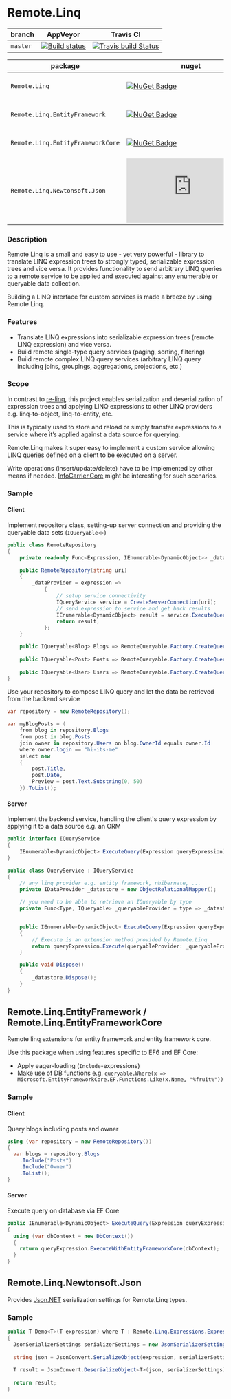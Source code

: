 # Remote.Linq

| branch | AppVeyor | Travis CI |
| --- | --- | --- |
| `master` | [![Build status](https://ci.appveyor.com/api/projects/status/64kw6dsuvfwyrdtl/branch/master?svg=true)](https://ci.appveyor.com/project/6bee/remote-linq/branch/master) | [![Travis build Status](https://travis-ci.org/6bee/Remote.Linq.svg?branch=master)](https://travis-ci.org/6bee/Remote.Linq?branch=master) |


| package | nuget | myget |
| --- | --- | --- |
| `Remote.Linq` | [![NuGet Badge](https://buildstats.info/nuget/Remote.Linq?includePreReleases=true)](http://www.nuget.org/packages/Remote.Linq) | [![MyGet Pre Release](http://img.shields.io/myget/aqua/vpre/Remote.Linq.svg?style=flat-square&label=myget)](https://www.myget.org/feed/aqua/package/nuget/Remote.Linq) |
| `Remote.Linq.EntityFramework` | [![NuGet Badge](https://buildstats.info/nuget/Remote.Linq.EntityFramework?includePreReleases=true)](http://www.nuget.org/packages/Remote.Linq.EntityFramework) | [![MyGet Pre Release](http://img.shields.io/myget/aqua/vpre/Remote.Linq.EntityFramework.svg?style=flat-square&label=myget)](https://www.myget.org/feed/aqua/package/nuget/Remote.Linq.EntityFramework) |
| `Remote.Linq.EntityFrameworkCore` | [![NuGet Badge](https://buildstats.info/nuget/Remote.Linq.EntityFrameworkCore?includePreReleases=true)](http://www.nuget.org/packages/Remote.Linq.EntityFrameworkCore) | [![MyGet Pre Release](http://img.shields.io/myget/aqua/vpre/Remote.Linq.EntityFrameworkCore.svg?style=flat-square&label=myget)](https://www.myget.org/feed/aqua/package/nuget/Remote.Linq.EntityFrameworkCore) |
| `Remote.Linq.Newtonsoft.Json` | [![NuGet Badge](https://buildstats.info/nuget/Remote.Linq.Newtonsoft.Json?includePreReleases=true)](http://www.nuget.org/packages/Remote.Linq.Newtonsoft.Json) | [![MyGet Pre Release](http://img.shields.io/myget/aqua/vpre/Remote.Linq.Newtonsoft.Json.svg?style=flat-square&label=myget)](https://www.myget.org/feed/aqua/package/nuget/Remote.Linq.Newtonsoft.Json) |


### Description
Remote Linq is a small and easy to use - yet very powerful - library to translate LINQ expression trees to strongly typed, serializable expression trees and vice versa. It provides functionality to send arbitrary LINQ queries to a remote service to be applied and executed against any enumerable or queryable data collection.

Building a LINQ interface for custom services is made a breeze by using Remote Linq.


### Features
* Translate LINQ expressions into serializable expression trees (remote LINQ expression) and vice versa. 
* Build remote single-type query services (paging, sorting, filtering)
* Build remote complex LINQ query services (arbitrary LINQ query including joins, groupings, aggregations, projections, etc.)

### Scope
In contrast to [re-linq](https://github.com/re-motion/Relinq), this project enables serialization and deserialization of expression trees and applying LINQ expressions to other LINQ providers e.g. linq-to-object, linq-to-entity, etc. 

This is typically used to store and reload or simply transfer expressions to a service where it’s applied against a data source for querying. 

Remote.Linq makes it super easy to implement a custom service allowing LINQ queries defined on a client to be executed on a server. 

Write operations (insert/update/delete) have to be implemented by other means if needed. [InfoCarrier.Core](https://github.com/azabluda/InfoCarrier.Core) might be interesting for such scenarios.

### Sample

#### Client

Implement repository class, setting-up server connection and providing the queryable data sets (`IQueryable<>`)
```C#
public class RemoteRepository
{
    private readonly Func<Expression, IEnumerable<DynamicObject>> _dataProvider;

    public RemoteRepository(string uri)
    {
        _dataProvider = expression =>
            {
                // setup service connectivity
                IQueryService service = CreateServerConnection(uri);
                // send expression to service and get back results
                IEnumerable<DynamicObject> result = service.ExecuteQuery(expression);
                return result;
            };
    }

    public IQueryable<Blog> Blogs => RemoteQueryable.Factory.CreateQueryable<Blog>(_dataProvider);
   
    public IQueryable<Post> Posts => RemoteQueryable.Factory.CreateQueryable<Post>(_dataProvider);
   
    public IQueryable<User> Users => RemoteQueryable.Factory.CreateQueryable<User>(_dataProvider);
}
```

Use your repository to compose LINQ query and let the data be retrieved from the backend service
```C#
var repository = new RemoteRepository();

var myBlogPosts = (
    from blog in repository.Blogs
    from post in blog.Posts
    join owner in repository.Users on blog.OwnerId equals owner.Id
    where owner.login == "hi-its-me"
    select new 
    {
        post.Title,
        post.Date,
        Preview = post.Text.Substring(0, 50)
    }).ToList();
```

#### Server

Implement the backend service, handling the client's query expression by applying it to a data source e.g. an ORM

```C#
public interface IQueryService
{
    IEnumerable<DynamicObject> ExecuteQuery(Expression queryExpression);
}

public class QueryService : IQueryService
{
    // any linq provider e.g. entity framework, nhibernate, ...
    private IDataProvider _datastore = new ObjectRelationalMapper();

    // you need to be able to retrieve an IQueryable by type
    private Func<Type, IQueryable> _queryableProvider = type => _datastore.GetQueryableByType(type);


    public IEnumerable<DynamicObject> ExecuteQuery(Expression queryExpression)
    {
        // Execute is an extension method provided by Remote.Linq
        return queryExpression.Execute(queryableProvider: _queryableProvider);
    }

    public void Dispose()
    {
        _datastore.Dispose();
    }
}
```

## Remote.Linq.EntityFramework / Remote.Linq.EntityFrameworkCore

Remote linq extensions for entity framework and entity framework core. 

Use this package when using features specific to EF6 and EF Core:
- Apply eager-loading (`Include`-expressions)
- Make use of DB functions e.g. `queryable.Where(x => Microsoft.EntityFrameworkCore.EF.Functions.Like(x.Name, "%fruit%"))`

### Sample

#### Client

Query blogs including posts and owner

```C#
using (var repository = new RemoteRepository())
{
  var blogs = repository.Blogs
    .Include("Posts")
    .Include("Owner")
    .ToList();
}
```

#### Server

Execute query on database via EF Core

```C#
public IEnumerable<DynamicObject> ExecuteQuery(Expression queryExpression)
{
  using (var dbContext = new DbContext())
  {
    return queryExpression.ExecuteWithEntityFrameworkCore(dbContext);
  }
}
```

## Remote.Linq.Newtonsoft.Json

Provides [Json.NET](https://github.com/JamesNK/Newtonsoft.Json) serialization settings for Remote.Linq types.

### Sample

```C#
public T Demo<T>(T expression) where T : Remote.Linq.Expressions.Expression
{
  JsonSerializerSettings serializerSettings = new JsonSerializerSettings().ConfigureRemoteLinq();
 
  string json = JsonConvert.SerializeObject(expression, serializerSettings);
 
  T result = JsonConvert.DeserializeObject<T>(json, serializerSettings);
 
  return result;
}
```
